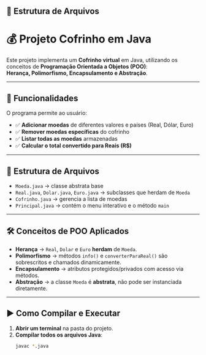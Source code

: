 ## 📂 Estrutura de Arquivos

# 💰 Projeto Cofrinho em Java

Este projeto implementa um **Cofrinho virtual** em Java, utilizando os conceitos de **Programação Orientada a Objetos (POO)**:  
**Herança, Polimorfismo, Encapsulamento e Abstração**.  

---

## 🚀 Funcionalidades
O programa permite ao usuário:

- ✅ **Adicionar moedas** de diferentes valores e países (Real, Dólar, Euro)  
- ✅ **Remover moedas específicas** do cofrinho  
- ✅ **Listar todas as moedas** armazenadas  
- ✅ **Calcular o total convertido para Reais (R$)**  

---

## 📂 Estrutura de Arquivos


- `Moeda.java` → classe abstrata base  
- `Real.java`, `Dolar.java`, `Euro.java` → subclasses que herdam de `Moeda`  
- `Cofrinho.java` → gerencia a lista de moedas  
- `Principal.java` → contém o menu interativo e o método `main`

---

## 🛠️ Conceitos de POO Aplicados

- **Herança** → `Real`, `Dolar` e `Euro` **herdam** de `Moeda`.  
- **Polimorfismo** → métodos `info()` e `converterParaReal()` são sobrescritos e chamados dinamicamente.  
- **Encapsulamento** → atributos protegidos/privados com acesso via métodos.  
- **Abstração** → a classe `Moeda` é **abstrata**, não pode ser instanciada diretamente.  

---

## ▶️ Como Compilar e Executar

1. **Abrir um terminal** na pasta do projeto.  
2. **Compilar todos os arquivos Java**:
   ```sh
   javac *.java


